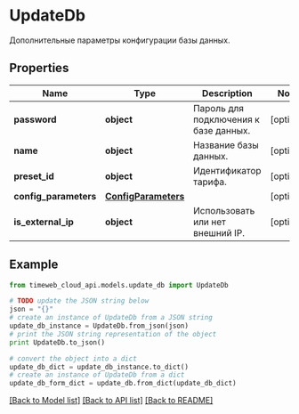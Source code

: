 # UpdateDb

Дополнительные параметры конфигурации базы данных.

## Properties
Name | Type | Description | Notes
------------ | ------------- | ------------- | -------------
**password** | **object** | Пароль для подключения к базе данных. | [optional] 
**name** | **object** | Название базы данных. | [optional] 
**preset_id** | **object** | Идентификатор тарифа. | [optional] 
**config_parameters** | [**ConfigParameters**](ConfigParameters.md) |  | [optional] 
**is_external_ip** | **object** | Использовать или нет внешний IP. | [optional] 

## Example

```python
from timeweb_cloud_api.models.update_db import UpdateDb

# TODO update the JSON string below
json = "{}"
# create an instance of UpdateDb from a JSON string
update_db_instance = UpdateDb.from_json(json)
# print the JSON string representation of the object
print UpdateDb.to_json()

# convert the object into a dict
update_db_dict = update_db_instance.to_dict()
# create an instance of UpdateDb from a dict
update_db_form_dict = update_db.from_dict(update_db_dict)
```
[[Back to Model list]](../README.md#documentation-for-models) [[Back to API list]](../README.md#documentation-for-api-endpoints) [[Back to README]](../README.md)


